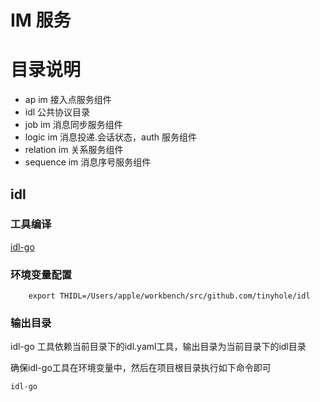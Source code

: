 # IM 服务

# 目录说明
- ap im 接入点服务组件
- idl 公共协议目录
- job im 消息同步服务组件
- logic im 消息投递.会话状态，auth 服务组件
- relation im 关系服务组件
- sequence im 消息序号服务组件


## idl 

### 工具编译

[idl-go](https://github.com/tinyhole/idl)

### 环境变量配置
```shell script
    export THIDL=/Users/apple/workbench/src/github.com/tinyhole/idl
```
### 输出目录

idl-go 工具依赖当前目录下的idl.yaml工具，输出目录为当前目录下的idl目录

确保idl-go工具在环境变量中，然后在项目根目录执行如下命令即可
```shell script
idl-go
```


